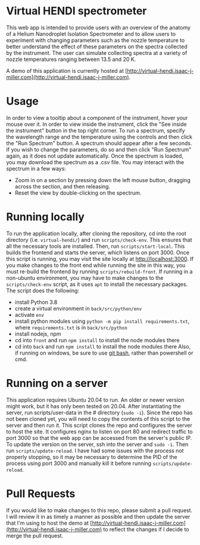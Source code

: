 # Virtual HENDI spectrometer
This web app is intended to provide users with an overview of the anatomy of a Helium Nanodroplet Isolation Spectrometer and to allow users to experiment with changing parameters such as the nozzle temperature to better understand the effect of these parameters on the spectra collected by the instrument. The user can simulate collecting spectra at a variety of nozzle temperatures ranging between 13.5 and 20 K.

A demo of this application is currently hosted at [http://virtual-hendi.isaac-j-miller.com](http://virtual-hendi.isaac-j-miller.com).

# Usage
In order to view a tooltip about a component of the instrument, hover your mouse over it. In order to view inside the instrument, click the "See inside the instrument" button in the top right corner.
To run a spectrum, specify the wavelength range and the temperature using the controls and then click the "Run Spectrum" button. A spectrum should appear after a few seconds. If you wish to change the parameters, do so and then click "Run Spectrum" again, as it does not update automatically. Once the spectrum is loaded, you may download the spectrum as a .csv file.
You may interact with the spectrum in a few ways:
 - Zoom in on a section by pressing down the left mouse button, dragging across the section, and then releasing.
 - Reset the view by double-clicking on the spectrum.

# Running locally
To run the application locally, after cloning the repository, cd into the root directory (i.e. `virtual-hendi/`) and run `scripts/check-env`. This ensures that all the necessary tools are installed. Then, run `scripts/start-local`. This builds the frontend and starts the server, which listens on port 3000. Once this script is running, you may visit the site locally at [http://localhost:3000](http://localhost:3000). 
If you make changes to the front end while running the site in this way, you must re-build the frontend by running `scripts/rebuild-front`.
If running in a non-ubuntu environment, you may have to make changes to the `scripts/check-env` script, as it uses `apt` to install the necessary packages. The script does the following:
- install Python 3.8
- create a virtual environment in `back/src/python/env`
- activate `env`
- install python modules using `python -m pip install requirements.txt`, where `requirements.txt` is in `back/src/python`
- install nodejs, npm
- cd into `front` and run `npm install` to install the node modules there
- cd into `back` and run `npm install` to install the node modules there
Also, if running on windows, be sure to use [git bash](https://gitforwindows.org/), rather than powershell or cmd.

# Running on a server
This application requires Ubuntu 20.04 to run. An older or newer version might work, but it has only been tested on 20.04. After instantiating the server, run scripts/user-data in the # directory (`sudo -i`). Since the repo has not been cloned yet, you will need to copy the contents of this script to the server and then run it. This script clones the repo and configures the server to host the site. It configures nginx to listen on port 80 and redirect traffic to port 3000 so that the web app can be accessed from the server's public IP.
To update the version on the server, ssh into the server and `sudo -i`. Then run `scripts/update-reload`. I have had some issues with the process not properly stopping, so it may be necessary to determine the PID of the process using port 3000 and manually kill it before running `scripts/update-reload`.

# Pull Requests
If you would like to make changes to this repo, please submit a pull request. I will review it in as timely a manner as possible and then update the server that I'm using to host the demo at [http://virtual-hendi.isaac-j-miller.com](http://virtual-hendi.isaac-j-miller.com) to reflect the changes if I decide to merge the pull request.
